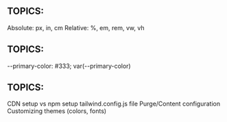 ## TOPICS:
Absolute: px, in, cm
Relative: %, em, rem, vw, vh


## TOPICS:
 --primary-color: #333;
var(--primary-color)


## TOPICS:
CDN setup vs npm setup
tailwind.config.js file
Purge/Content configuration
Customizing themes (colors, fonts)
